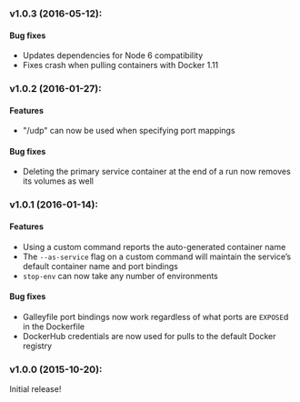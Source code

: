 ### v1.0.3 (2016-05-12):
#### Bug fixes
 - Updates dependencies for Node 6 compatibility
 - Fixes crash when pulling containers with Docker 1.11

### v1.0.2 (2016-01-27):
#### Features
 - "/udp" can now be used when specifying port mappings

#### Bug fixes
 - Deleting the primary service container at the end of a run now removes its
   volumes as well

### v1.0.1 (2016-01-14):
#### Features
 - Using a custom command reports the auto-generated container name
 - The `--as-service` flag on a custom command will maintain the service’s
   default container name and port bindings
 - `stop-env` can now take any number of environments

#### Bug fixes
 - Galleyfile port bindings now work regardless of what ports are `EXPOSE`d in
   the Dockerfile
 - DockerHub credentials are now used for pulls to the default Docker registry

### v1.0.0 (2015-10-20):

Initial release!
